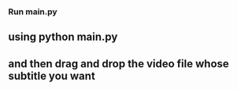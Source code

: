 ### Run main.py 
   ## using python main.py

   ## and then drag and drop the video file whose subtitle you want 